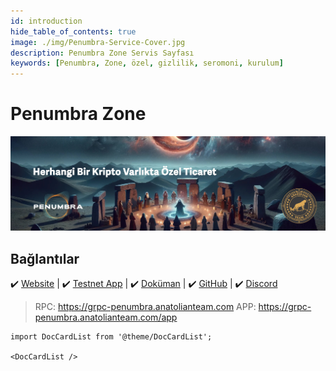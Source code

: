 ```yaml
---
id: introduction
hide_table_of_contents: true
image: ./img/Penumbra-Service-Cover.jpg
description: Penumbra Zone Servis Sayfası
keywords: [Penumbra, Zone, özel, gizlilik, seromoni, kurulum]
---
```

# Penumbra Zone

![Penumbra](./img/Penumbra-Service.jpg)

## Bağlantılar
 ✔️ [Website](https://penumbra.zone/) |
 ✔️ [Testnet App](https://app.testnet.penumbra.zone/) |
 ✔️ [Doküman](https://guide.penumbra.zone/main/index.html) |
 ✔️ [GitHub](https://github.com/penumbra-zone) |
 ✔️ [Discord](https://discord.gg/T7E5U929AV)


> RPC: https://grpc-penumbra.anatolianteam.com
> APP: https://grpc-penumbra.anatolianteam.com/app

```mdx-code-block
import DocCardList from '@theme/DocCardList';

<DocCardList />
```

